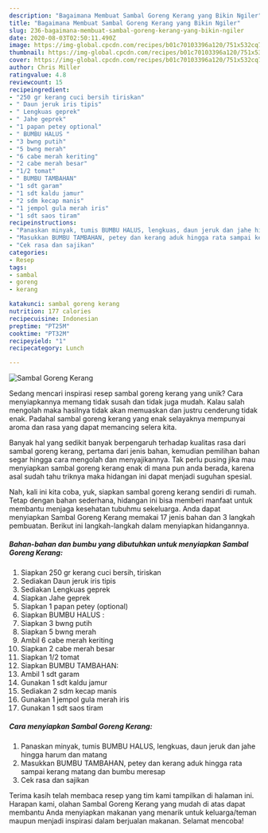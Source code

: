 ```yaml
---
description: "Bagaimana Membuat Sambal Goreng Kerang yang Bikin Ngiler"
title: "Bagaimana Membuat Sambal Goreng Kerang yang Bikin Ngiler"
slug: 236-bagaimana-membuat-sambal-goreng-kerang-yang-bikin-ngiler
date: 2020-08-03T02:50:11.490Z
image: https://img-global.cpcdn.com/recipes/b01c70103396a120/751x532cq70/sambal-goreng-kerang-foto-resep-utama.jpg
thumbnail: https://img-global.cpcdn.com/recipes/b01c70103396a120/751x532cq70/sambal-goreng-kerang-foto-resep-utama.jpg
cover: https://img-global.cpcdn.com/recipes/b01c70103396a120/751x532cq70/sambal-goreng-kerang-foto-resep-utama.jpg
author: Chris Miller
ratingvalue: 4.8
reviewcount: 15
recipeingredient:
- "250 gr kerang cuci bersih tiriskan"
- " Daun jeruk iris tipis"
- " Lengkuas geprek"
- " Jahe geprek"
- "1 papan petey optional"
- " BUMBU HALUS "
- "3 bwng putih"
- "5 bwng merah"
- "6 cabe merah keriting"
- "2 cabe merah besar"
- "1/2 tomat"
- " BUMBU TAMBAHAN"
- "1 sdt garam"
- "1 sdt kaldu jamur"
- "2 sdm kecap manis"
- "1 jempol gula merah iris"
- "1 sdt saos tiram"
recipeinstructions:
- "Panaskan minyak, tumis BUMBU HALUS, lengkuas, daun jeruk dan jahe hingga harum dan matang"
- "Masukkan BUMBU TAMBAHAN, petey dan kerang aduk hingga rata sampai kerang matang dan bumbu meresap"
- "Cek rasa dan sajikan"
categories:
- Resep
tags:
- sambal
- goreng
- kerang

katakunci: sambal goreng kerang 
nutrition: 177 calories
recipecuisine: Indonesian
preptime: "PT25M"
cooktime: "PT32M"
recipeyield: "1"
recipecategory: Lunch

---
```



![Sambal Goreng Kerang](https://img-global.cpcdn.com/recipes/b01c70103396a120/751x532cq70/sambal-goreng-kerang-foto-resep-utama.jpg)

Sedang mencari inspirasi resep sambal goreng kerang yang unik? Cara menyiapkannya memang tidak susah dan tidak juga mudah. Kalau salah mengolah maka hasilnya tidak akan memuaskan dan justru cenderung tidak enak. Padahal sambal goreng kerang yang enak selayaknya mempunyai aroma dan rasa yang dapat memancing selera kita.



Banyak hal yang sedikit banyak berpengaruh terhadap kualitas rasa dari sambal goreng kerang, pertama dari jenis bahan, kemudian pemilihan bahan segar hingga cara mengolah dan menyajikannya. Tak perlu pusing jika mau menyiapkan sambal goreng kerang enak di mana pun anda berada, karena asal sudah tahu triknya maka hidangan ini dapat menjadi suguhan spesial.


Nah, kali ini kita coba, yuk, siapkan sambal goreng kerang sendiri di rumah. Tetap dengan bahan sederhana, hidangan ini bisa memberi manfaat untuk membantu menjaga kesehatan tubuhmu sekeluarga. Anda dapat menyiapkan Sambal Goreng Kerang memakai 17 jenis bahan dan 3 langkah pembuatan. Berikut ini langkah-langkah dalam menyiapkan hidangannya.

<!--inarticleads1-->

##### Bahan-bahan dan bumbu yang dibutuhkan untuk menyiapkan Sambal Goreng Kerang:

1. Siapkan 250 gr kerang cuci bersih, tiriskan
1. Sediakan  Daun jeruk iris tipis
1. Sediakan  Lengkuas geprek
1. Siapkan  Jahe geprek
1. Siapkan 1 papan petey (optional)
1. Siapkan  BUMBU HALUS :
1. Siapkan 3 bwng putih
1. Siapkan 5 bwng merah
1. Ambil 6 cabe merah keriting
1. Siapkan 2 cabe merah besar
1. Siapkan 1/2 tomat
1. Siapkan  BUMBU TAMBAHAN:
1. Ambil 1 sdt garam
1. Gunakan 1 sdt kaldu jamur
1. Sediakan 2 sdm kecap manis
1. Gunakan 1 jempol gula merah iris
1. Gunakan 1 sdt saos tiram




<!--inarticleads2-->

##### Cara menyiapkan Sambal Goreng Kerang:

1. Panaskan minyak, tumis BUMBU HALUS, lengkuas, daun jeruk dan jahe hingga harum dan matang
1. Masukkan BUMBU TAMBAHAN, petey dan kerang aduk hingga rata sampai kerang matang dan bumbu meresap
1. Cek rasa dan sajikan




Terima kasih telah membaca resep yang tim kami tampilkan di halaman ini. Harapan kami, olahan Sambal Goreng Kerang yang mudah di atas dapat membantu Anda menyiapkan makanan yang menarik untuk keluarga/teman maupun menjadi inspirasi dalam berjualan makanan. Selamat mencoba!
